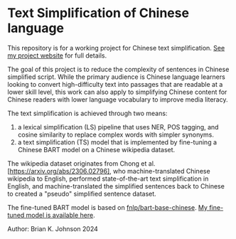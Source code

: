 # Text Simplification of Chinese language

This repository is for a working project for Chinese text simplification. [See my project website](https://johnsonrobotics.com/Projects/textsimplification.html) for full details.

The goal of this project is to reduce the complexity of sentences in Chinese simplified script. While the primary audience is Chinese language learners looking to convert high-difficulty text into passages that are readable at a lower skill level, this work can also apply to simplifying Chinese content for Chinese readers with lower language vocabulary to improve media literacy.

The text simplification is achieved through two means:
1) a lexical simplification (LS) pipeline that uses NER, POS tagging, and cosine similarity to replace complex words with simpler synonyms.
2) a text simplification (TS) model that is implemented by fine-tuning a Chinese BART model on a Chinese wikipedia dataset.

The wikipedia dataset originates from Chong et al. [https://arxiv.org/abs/2306.02796], who machine-translated Chinese wikipedia to English, performed state-of-the-art text simplification in English, and machine-translated the simplified sentences back to Chinese to created a "pseudo" simplified sentence dataset.

The fine-tuned BART model is based on [fnlp/bart-base-chinese](https://huggingface.co/fnlp/bart-base-chinese). [My fine-tuned model is available here](https://huggingface.co/johnsonrobotics24/bart-base-chinese-textsimplification-v1.0).

Author: Brian K. Johnson 2024
